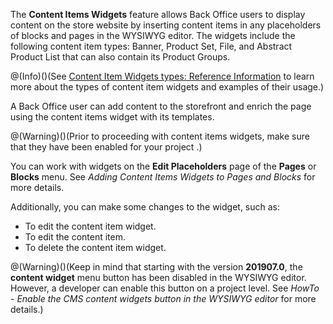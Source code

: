 The **Content Items Widgets** feature allows Back Office users to display content on the store website by inserting content items in any placeholders of blocks and pages in the WYSIWYG editor. The widgets include the following content item types: Banner, Product Set, File, and Abstract Product List that can also contain its Product Groups.

@(Info)()(See [Content Item Widgets types: Reference Information](https://documentation.spryker.com/v4/docs/content-item-widgets-types-201907.htm) to learn more about the types of content item widgets and examples of their usage.)

A Back Office user can add content to the storefront and enrich the page using the content items widget with its templates.

@(Warning)()(Prior to proceeding with content items widgets, make sure that they have been enabled for your project <!-- link to IG-->.)

You can work with widgets on the **Edit Placeholders** page of the **Pages** or **Blocks** menu. See _Adding Content Items Widgets to Pages and Blocks_ for more details.

<!-- ../../../Resources/Images/CMS/Content Item Widgets/content-item-menu-page.png -->
Additionally, you can make some changes to the widget, such as:

* To edit the content item widget.
* To edit the content item.
* To delete the content item widget.

@(Warning)()(Keep in mind that starting with the version **201907.0**, the **content widget** menu button has been disabled in the WYSIWYG editor. However, a developer can enable this button on a project level. See _HowTo - Enable the CMS content widgets button in the WYSIWYG editor_ for more details.)

<!--_Last review date: Jul 18, 2019_

by Yuliia Boiko-->


